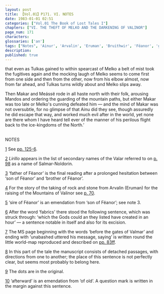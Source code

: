 ```yaml
---
layout: post
title: 【Vol.01】P171. VI. NOTES
date: 1983-01-01 02:51
categories: ["Vol.01 The Book of Lost Tales I"]
chapters: ["VI. THE THEFT OF MELKO AND THE DARKENING OF VALINOR"]
page_num: 171
characters: 
glossaries: ['an']
tags: ["Notes", 'Ainur', 'Arvalin', 'Eruman', 'Bruithwir', 'Fëanor', 'go-Fëanor', 'go-Maidros', 'Lirillo', 'Makar', 'Mandos', 'Meássë', 'Melko', 'Mountains of Valinor', 'Noldorin', 'Salmar', 'Tulkas']
description: 
published: true
---
```


<p style="text-indent: 0;">
that even as Tulkas gained to within spearcast of Melko a belt of mist took the fugitives again and the mocking laugh of Melko seems to come first from one side and then from the other, now from his elbow almost, now from far ahead, and Tulkas turns wildly about and Melko slips away.
</p>

Then Makar and Meássë rode in all haste north with their folk, arousing Mandos and ordering the guarding of the mountain paths, but either Makar was too late or Melko's cunning defeated him — and the mind of Makar was not oversubtle, for no glimpse of that Ainu did they see, though assuredly he did escape that way, and worked much evil after in the world, yet none are there whom I have heard tell ever of the manner of his perilous flight back to the ice-kingdoms of the North.’

<BR>
NOTES

[1]({{site.baseurl}}/vol01-p155) See [pp. 125-6]({{site.baseurl}}/vol01-p125).

[2]({{site.baseurl}}/vol01-p158) <I>Lirillo</I> appears in the list of secondary names of the Valar referred to on [p. 98]({{site.baseurl}}/vol01-p98) as a name of Salmar-Noldorin.

[3]({{site.baseurl}}/vol01-p160) ‘father of Fëanor’ is the final reading after a prolonged hesitation between ‘son of Fëanor’ and ‘brother of Fëanor’.

[4]({{site.baseurl}}/vol01-p160) For the story of the taking of rock and stone from Arvalin (Eruman) for the raising of the Mountains of Valinor see [p. 70]({{site.baseurl}}/vol01-p70).

[5]({{site.baseurl}}/vol01-p161) ‘sire of Fëanor’ is an emendation from ‘son of Fëanor’; see note 3.

[6]({{site.baseurl}}/vol01-p161) After the word ‘fabrics' there stood the following sentence, which was struck through: ‘which the Gods could an they listed have created in an hour’ — a sentence notable in itself and also for its excision.

[7]({{site.baseurl}}/vol01-p162) The MS page beginning with the words ‘before the gates of Valmar’ and ending with ‘unabashed uttered his message, saying’ is written round the little world-map reproduced and described on [pp. 83ff]({{site.baseurl}}/vol01-p83).

[8]({{site.baseurl}}/vol01-p163) In this part of the tale the manuscript consists of detached passages, with directions from one to another; the place of this sentence is not perfectly clear, but seems most probably to belong here.

[9]({{site.baseurl}}/vol01-p165) The dots are in the original.

[10]({{site.baseurl}}/vol01-p167) ‘afterward’ is an emendation from ‘of old’. A question mark is written in the margin against this sentence.

